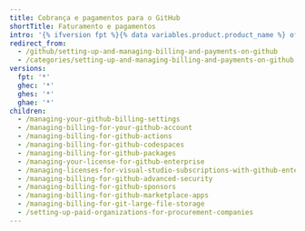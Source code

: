 ```yaml
---
title: Cobrança e pagamentos para o GitHub
shortTitle: Faturamento e pagamentos
intro: '{% ifversion fpt %}{% data variables.product.product_name %} oferece produtos grátis e pagos para cada conta. Você pode atualizar, fazer o downgrade e visualizar as alterações pendentes da assinatura da sua conta a qualquer momento.{% elsif ghec or ghes or ghae %}{% data variables.product.company_short %} cobranças para os integrantes da sua empresa {% ifversion ghec or ghae %}uso de {% data variables.product.product_name %}{% elsif ghes %} estações de licença para {% data variables.product.product_name %}{% ifversion ghes > 3.0 %} e quaisquer serviços adicionais que você comprar{% endif %}{% endif %}.{% endif %}'
redirect_from:
  - /github/setting-up-and-managing-billing-and-payments-on-github
  - /categories/setting-up-and-managing-billing-and-payments-on-github
versions:
  fpt: '*'
  ghec: '*'
  ghes: '*'
  ghae: '*'
children:
  - /managing-your-github-billing-settings
  - /managing-billing-for-your-github-account
  - /managing-billing-for-github-actions
  - /managing-billing-for-github-codespaces
  - /managing-billing-for-github-packages
  - /managing-your-license-for-github-enterprise
  - /managing-licenses-for-visual-studio-subscriptions-with-github-enterprise
  - /managing-billing-for-github-advanced-security
  - /managing-billing-for-github-sponsors
  - /managing-billing-for-github-marketplace-apps
  - /managing-billing-for-git-large-file-storage
  - /setting-up-paid-organizations-for-procurement-companies
---
```


